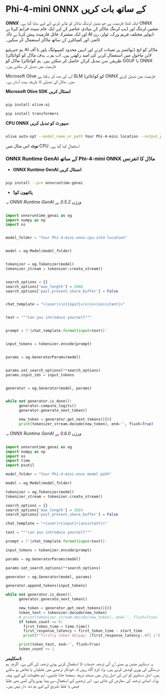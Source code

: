 # **Phi-4-mini ONNX کے ساتھ بات کریں**

***ONNX*** ایک کھلا فارمیٹ ہے جو مشین لرننگ ماڈلز کو ظاہر کرنے کے لیے بنایا گیا ہے۔ ONNX مشین لرننگ اور ڈیپ لرننگ ماڈلز کے بنیادی عناصر کے لیے ایک عام سیٹ فراہم کرتا ہے اور ایک مشترکہ فائل فارمیٹ پیش کرتا ہے تاکہ AI ڈیولپر مختلف فریم ورک، ٹولز، رن ٹائمز، اور کمپائلرز کے ساتھ ماڈلز استعمال کر سکیں۔

ہم جنریٹیو AI ماڈلز کو ایج ڈیوائسز پر تعینات کرنے اور انہیں محدود کمپیوٹنگ پاور یا آف لائن ماحول میں استعمال کرنے کی امید رکھتے ہیں۔ اب ہم یہ ہدف ماڈل کو کوانٹائزڈ طریقے سے تبدیل کرکے حاصل کر سکتے ہیں۔ ہم کوانٹائزڈ ماڈل کو GGUF یا ONNX فارمیٹ میں تبدیل کر سکتے ہیں۔

Microsoft Olive آپ کی مدد کر سکتا ہے SLM کو کوانٹائزڈ ONNX فارمیٹ میں تبدیل کرنے میں۔ ماڈل کی تبدیلی کا طریقہ بہت آسان ہے۔

**Microsoft Olive SDK انسٹال کریں**

```bash

pip install olive-ai

pip install transformers

```

**CPU ONNX سپورٹ کو تبدیل کریں**

```bash

olive auto-opt --model_name_or_path Your Phi-4-mini location --output_path Your onnx ouput location --device cpu --provider CPUExecutionProvider --precision int4 --use_model_builder --log_level 1

```

***نوٹ*** اس مثال میں CPU استعمال کیا گیا ہے۔

### **ONNX Runtime GenAI کے ساتھ Phi-4-mini ONNX ماڈل کا انفرنس**

- **ONNX Runtime GenAI انسٹال کریں**

```bash

pip install --pre onnxruntime-genai

```

- **پائتھون کوڈ**

*یہ ONNX Runtime GenAI ورژن 0.5.2 ہے*

```python

import onnxruntime_genai as og
import numpy as np
import os


model_folder = "Your Phi-4-mini-onnx-cpu-int4 location"


model = og.Model(model_folder)


tokenizer = og.Tokenizer(model)
tokenizer_stream = tokenizer.create_stream()


search_options = {}
search_options['max_length'] = 2048
search_options['past_present_share_buffer'] = False


chat_template = "<|user|>\n{input}</s>\n<|assistant|>"


text = """Can you introduce yourself"""


prompt = f'{chat_template.format(input=text)}'


input_tokens = tokenizer.encode(prompt)


params = og.GeneratorParams(model)


params.set_search_options(**search_options)
params.input_ids = input_tokens


generator = og.Generator(model, params)


while not generator.is_done():
      generator.compute_logits()
      generator.generate_next_token()

      new_token = generator.get_next_tokens()[0]
      print(tokenizer_stream.decode(new_token), end='', flush=True)

```

*یہ ONNX Runtime GenAI ورژن 0.6.0 ہے*

```python

import onnxruntime_genai as og
import numpy as np
import os
import time
import psutil

model_folder = "Your Phi-4-mini-onnx model path"

model = og.Model(model_folder)

tokenizer = og.Tokenizer(model)
tokenizer_stream = tokenizer.create_stream()

search_options = {}
search_options['max_length'] = 1024
search_options['past_present_share_buffer'] = False

chat_template = "<|user|>{input}<|assistant|>"

text = """can you introduce yourself"""

prompt = f'{chat_template.format(input=text)}'

input_tokens = tokenizer.encode(prompt)

params = og.GeneratorParams(model)

params.set_search_options(**search_options)

generator = og.Generator(model, params)

generator.append_tokens(input_tokens)

while not generator.is_done():
      generator.generate_next_token()

      new_token = generator.get_next_tokens()[0]
      token_text = tokenizer.decode(new_token)
      # print(tokenizer_stream.decode(new_token), end='', flush=True)
      if token_count == 0:
        first_token_time = time.time()
        first_response_latency = first_token_time - start_time
        print(f"firstly token delpay: {first_response_latency:.4f} s")

      print(token_text, end='', flush=True)
      token_count += 1

```

**ڈسکلیمر**:  
یہ دستاویز مشین پر مبنی اے آئی ترجمہ خدمات کا استعمال کرتے ہوئے ترجمہ کی گئی ہے۔ اگرچہ ہم درستگی کی پوری کوشش کرتے ہیں، براہ کرم آگاہ رہیں کہ خودکار ترجمے میں غلطیاں یا نقائص ہو سکتے ہیں۔ اصل دستاویز کو اس کی اصل زبان میں مستند ذریعہ سمجھا جانا چاہیے۔ اہم معلومات کے لیے، پیشہ ورانہ انسانی ترجمہ کی سفارش کی جاتی ہے۔ اس ترجمے کے استعمال سے پیدا ہونے والی کسی بھی غلط فہمی یا غلط تشریح کے لیے ہم ذمہ دار نہیں ہیں۔